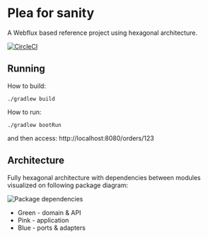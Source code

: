 # Plea for sanity
A Webflux based reference project using hexagonal architecture.

[![CircleCI](https://circleci.com/gh/karbonfw/plea4sanity/tree/master.svg?style=svg)](https://circleci.com/gh/karbonfw/plea4sanity/tree/master)

## Running
How to build:
```
./gradlew build
```

How to run:
```
./gradlew bootRun
```
and then access: http://localhost:8080/orders/123

## Architecture
Fully hexagonal architecture with dependencies between modules visualized on
following package diagram:

![Package dependencies](http://www.plantuml.com/plantuml/proxy?cache=no&src=https://raw.githubusercontent.com/karbonfw/plea4sanity/master/module-dependencies.puml)

* Green - domain & API
* Pink - application
* Blue - ports & adapters
